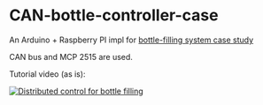 # CAN-bottle-controller-case

An Arduino + Raspberry PI impl for <a href="https://ieeexplore.ieee.org/document/9896261">bottle-filling system case study</a>

CAN bus and MCP 2515 are used. 

Tutorial video (as is):

[![Distributed control for bottle filling](http://img.youtube.com/vi/4BFjlNTokJs/0.jpg)](http://www.youtube.com/watch?v=4BFjlNTokJs "Distributed control for bottle filling")




